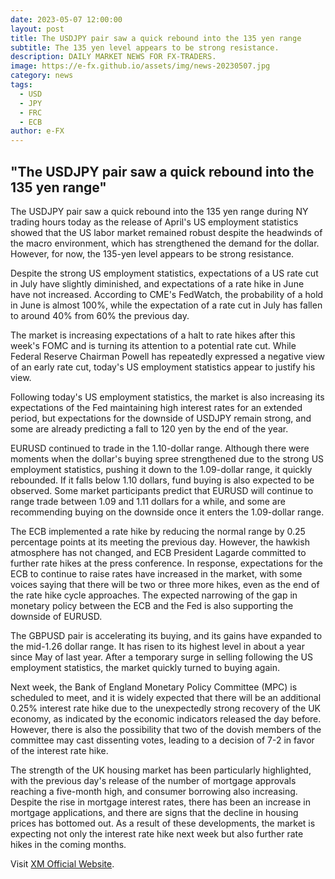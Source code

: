 ```yaml
---
date: 2023-05-07 12:00:00
layout: post
title: The USDJPY pair saw a quick rebound into the 135 yen range
subtitle: The 135 yen level appears to be strong resistance.
description: DAILY MARKET NEWS FOR FX-TRADERS.
image: https://e-fx.github.io/assets/img/news-20230507.jpg
category: news
tags:
  - USD
  - JPY
  - FRC
  - ECB
author: e-FX
---
```


##  "The USDJPY pair saw a quick rebound into the 135 yen range"

The USDJPY pair saw a quick rebound into the 135 yen range during NY trading hours today as the release of April's US employment statistics showed that the US labor market remained robust despite the headwinds of the macro environment, which has strengthened the demand for the dollar. However, for now, the 135-yen level appears to be strong resistance.

Despite the strong US employment statistics, expectations of a US rate cut in July have slightly diminished, and expectations of a rate hike in June have not increased. According to CME's FedWatch, the probability of a hold in June is almost 100%, while the expectation of a rate cut in July has fallen to around 40% from 60% the previous day.

The market is increasing expectations of a halt to rate hikes after this week's FOMC and is turning its attention to a potential rate cut. While Federal Reserve Chairman Powell has repeatedly expressed a negative view of an early rate cut, today's US employment statistics appear to justify his view.

Following today's US employment statistics, the market is also increasing its expectations of the Fed maintaining high interest rates for an extended period, but expectations for the downside of USDJPY remain strong, and some are already predicting a fall to 120 yen by the end of the year.

EURUSD continued to trade in the 1.10-dollar range. Although there were moments when the dollar's buying spree strengthened due to the strong US employment statistics, pushing it down to the 1.09-dollar range, it quickly rebounded. If it falls below 1.10 dollars, fund buying is also expected to be observed. Some market participants predict that EURUSD will continue to range trade between 1.09 and 1.11 dollars for a while, and some are recommending buying on the downside once it enters the 1.09-dollar range.

The ECB implemented a rate hike by reducing the normal range by 0.25 percentage points at its meeting the previous day. However, the hawkish atmosphere has not changed, and ECB President Lagarde committed to further rate hikes at the press conference. In response, expectations for the ECB to continue to raise rates have increased in the market, with some voices saying that there will be two or three more hikes, even as the end of the rate hike cycle approaches. The expected narrowing of the gap in monetary policy between the ECB and the Fed is also supporting the downside of EURUSD.

The GBPUSD pair is accelerating its buying, and its gains have expanded to the mid-1.26 dollar range. It has risen to its highest level in about a year since May of last year. After a temporary surge in selling following the US employment statistics, the market quickly turned to buying again.

Next week, the Bank of England Monetary Policy Committee (MPC) is scheduled to meet, and it is widely expected that there will be an additional 0.25% interest rate hike due to the unexpectedly strong recovery of the UK economy, as indicated by the economic indicators released the day before. However, there is also the possibility that two of the dovish members of the committee may cast dissenting votes, leading to a decision of 7-2 in favor of the interest rate hike.

The strength of the UK housing market has been particularly highlighted, with the previous day's release of the number of mortgage approvals reaching a five-month high, and consumer borrowing also increasing. Despite the rise in mortgage interest rates, there has been an increase in mortgage applications, and there are signs that the decline in housing prices has bottomed out. As a result of these developments, the market is expecting not only the interest rate hike next week but also further rate hikes in the coming months.





Visit [XM Official Website](https://clicks.pipaffiliates.com/c?c=550036&l=en&p=0).